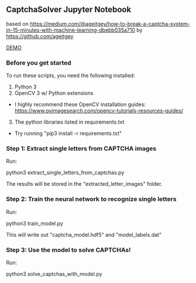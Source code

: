 ## CaptchaSolver Jupyter Notebook

based on https://medium.com/@ageitgey/how-to-break-a-captcha-system-in-15-minutes-with-machine-learning-dbebb035a710 by https://github.com/ageitgey

[DEMO](https://notebooks.azure.com/run/wegeneredv-de/CaptchaSolver?dest=%2Fnotebooks%2FCaptchaSolver.ipynb)

### Before you get started

To run these scripts, you need the following installed:

1. Python 3
2. OpenCV 3 w/ Python extensions
 - I highly recommend these OpenCV installation guides: 
   https://www.pyimagesearch.com/opencv-tutorials-resources-guides/ 
3. The python libraries listed in requirements.txt
 - Try running "pip3 install -r requirements.txt"

### Step 1: Extract single letters from CAPTCHA images

Run:

python3 extract_single_letters_from_captchas.py

The results will be stored in the "extracted_letter_images" folder.


### Step 2: Train the neural network to recognize single letters

Run:

python3 train_model.py

This will write out "captcha_model.hdf5" and "model_labels.dat"


### Step 3: Use the model to solve CAPTCHAs!

Run: 

python3 solve_captchas_with_model.py
